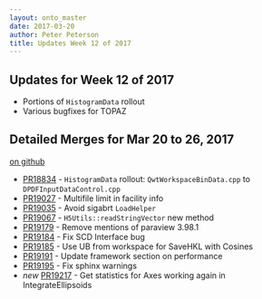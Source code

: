 ```yaml
---
layout: onto_master
date: 2017-03-20
author: Peter Peterson
title: Updates Week 12 of 2017
---
```

Updates for Week 12 of 2017
---------------------------

* Portions of `HistogramData` rollout
* Various bugfixes for TOPAZ

Detailed Merges for Mar 20 to 26, 2017
--------------------------------------
[on github](https://github.com/mantidproject/mantid/pulls?q=is%3Apr+merged%3A2017-03-21..2017-03-26)

* [PR18834](https://github.com/mantidproject/mantid/pull/18834) - `HistogramData` rollout: `QwtWorkspaceBinData.cpp` to `DPDFInputDataControl.cpp`
* [PR19027](https://github.com/mantidproject/mantid/pull/19027) - Multifile limit in facility info
* [PR19035](https://github.com/mantidproject/mantid/pull/19035) - Avoid sigabrt `LoadHelper`
* [PR19067](https://github.com/mantidproject/mantid/pull/19067) - `H5Utils::readStringVector` new method
* [PR19179](https://github.com/mantidproject/mantid/pull/19179) - Remove mentions of paraview 3.98.1
* [PR19184](https://github.com/mantidproject/mantid/pull/19184) - Fix SCD Interface bug
* [PR19185](https://github.com/mantidproject/mantid/pull/19185) - Use UB from workspace for SaveHKL with Cosines
* [PR19191](https://github.com/mantidproject/mantid/pull/19191) - Update framework section on performance
* [PR19195](https://github.com/mantidproject/mantid/pull/19195) - Fix sphinx warnings
* *new* [PR19217](https://github.com/mantidproject/mantid/pull/19217) - Get statistics for Axes working again in IntegrateEllipsoids
